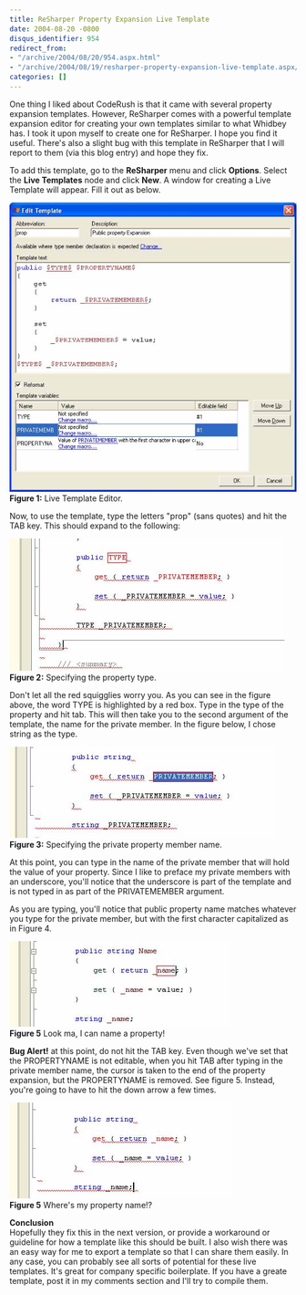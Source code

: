 ```yaml
---
title: ReSharper Property Expansion Live Template
date: 2004-08-20 -0800
disqus_identifier: 954
redirect_from:
- "/archive/2004/08/20/954.aspx.html"
- "/archive/2004/08/19/resharper-property-expansion-live-template.aspx/"
categories: []
---
```


One thing I liked about CodeRush is that it came with several property
expansion templates. However, ReSharper comes with a powerful template
expansion editor for creating your own templates similar to what Whidbey
has. I took it upon myself to create one for ReSharper. I hope you find
it useful. There's also a slight bug with this template in ReSharper
that I will report to them (via this blog entry) and hope they fix.

To add this template, go to the **ReSharper** menu and click
**Options**. Select the **Live Templates** node and click **New**. A
window for creating a Live Template will appear. Fill it out as below.

![Property Expansion Template](/images/PropExpansion.jpg) \
**Figure 1:** Live Template Editor.

Now, to use the template, type the letters "prop" (sans quotes) and hit
the TAB key. This should expand to the following:

![Specifying](/images/propExpanType.jpg) \
**Figure 2:** Specifying the property type.

Don't let all the red squigglies worry you. As you can see in the figure
above, the word TYPE is highlighted by a red box. Type in the type of
the property and hit tab. This will then take you to the second argument
of the template, the name for the private member. In the figure below, I
chose string as the type.

![Specifying the private member name](/images/propExpanMember.jpg) \
**Figure 3:** Specifying the private property member name.

At this point, you can type in the name of the private member that will
hold the value of your property. Since I like to preface my private
members with an underscore, you'll notice that the underscore is part of
the template and is not typed in as part of the PRIVATEMEMBER argument.

As you are typing, you'll notice that public property name matches
whatever you type for the private member, but with the first character
capitalized as in Figure 4.

![It's working.](/images/propExpanGood.jpg) \
**Figure 5** Look ma, I can name a property!

**Bug Alert!** at this point, do not hit the TAB key. Even though we've
set that the PROPERTYNAME is not editable, when you hit TAB after typing
in the private member name, the cursor is taken to the end of the
property expansion, but the PROPERTYNAME is removed. See figure 5.
Instead, you're going to have to hit the down arrow a few times.

![Property Expansion Lost The Name](/images/propExpanLostName.jpg) \
**Figure 5** Where's my property name!?

**Conclusion**\
 Hopefully they fix this in the next version, or provide a workaround or
guideline for how a template like this should be built. I also wish
there was an easy way for me to export a template so that I can share
them easily. In any case, you can probably see all sorts of potential
for these live templates. It's great for company specific boilerplate.
If you have a greate template, post it in my comments section and I'll
try to compile them.

